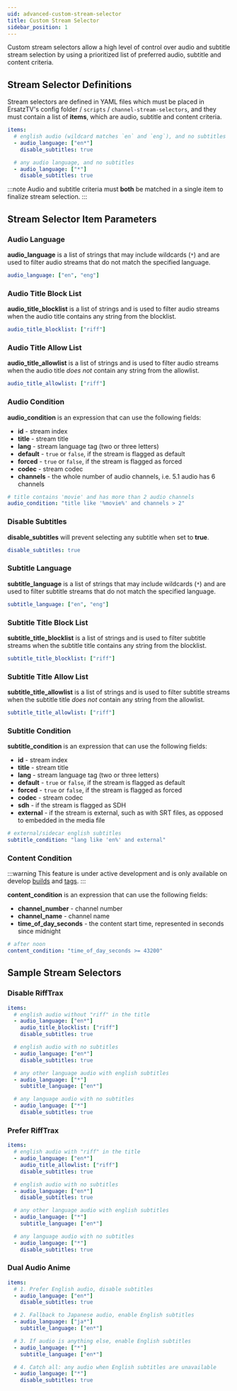 ```yaml
---
uid: advanced-custom-stream-selector
title: Custom Stream Selector
sidebar_position: 1
---
```


Custom stream selectors allow a high level of control over audio and subtitle stream selection by using a prioritized list of preferred audio, subtitle and content criteria.

## Stream Selector Definitions

Stream selectors are defined in YAML files which must be placed in ErsatzTV's config folder / `scripts` / `channel-stream-selectors`, and they must contain a list of **items**, which are audio, subtitle and content criteria.

```yaml
items:
  # english audio (wildcard matches `en` and `eng`), and no subtitles
  - audio_language: ["en*"]
    disable_subtitles: true

  # any audio language, and no subtitles
  - audio_language: ["*"]
    disable_subtitles: true
```

:::note
Audio and subtitle criteria must **both** be matched in a single item to finalize stream selection.
:::

## Stream Selector Item Parameters

### Audio Language

**audio_language** is a list of strings that may include wildcards (`*`) and are used to filter audio streams that do not match the specified language.

```yaml
audio_language: ["en", "eng"]
```

### Audio Title Block List

**audio_title_blocklist** is a list of strings and is used to filter audio streams when the audio title contains any string from the blocklist.

```yaml
audio_title_blocklist: ["riff"]
```

### Audio Title Allow List

**audio_title_allowlist** is a list of strings and is used to filter audio streams when the audio title *does not* contain any string from the allowlist.

```yaml
audio_title_allowlist: ["riff"]
```

### Audio Condition

**audio_condition** is an expression that can use the following fields:

- **id** - stream index
- **title** - stream title
- **lang** - stream language tag (two or three letters)
- **default** - `true` or `false`, if the stream is flagged as default
- **forced** - `true` or `false`, if the stream is flagged as forced
- **codec** - stream codec
- **channels** - the whole number of audio channels, i.e. 5.1 audio has 6 channels

```yaml
# title contains 'movie' and has more than 2 audio channels
audio_condition: "title like '%movie%' and channels > 2"
```

### Disable Subtitles

**disable_subtitles** will prevent selecting any subtitle when set to **true**.

```yaml
disable_subtitles: true
```

### Subtitle Language

**subtitle_language** is a list of strings that may include wildcards (`*`) and are used to filter subtitle streams that do not match the specified language.

```yaml
subtitle_language: ["en", "eng"]
```

### Subtitle Title Block List

**subtitle_title_blocklist** is a list of strings and is used to filter subtitle streams when the subtitle title contains any string from the blocklist.

```yaml
subtitle_title_blocklist: ["riff"]
```

### Subtitle Title Allow List

**subtitle_title_allowlist** is a list of strings and is used to filter subtitle streams when the subtitle title *does not* contain any string from the allowlist.

```yaml
subtitle_title_allowlist: ["riff"]
```

### Subtitle Condition

**subtitle_condition** is an expression that can use the following fields:

- **id** - stream index
- **title** - stream title
- **lang** - stream language tag (two or three letters)
- **default** - `true` or `false`, if the stream is flagged as default
- **forced** - `true` or `false`, if the stream is flagged as forced
- **codec** - stream codec
- **sdh** - if the stream is flagged as SDH
- **external** - if the stream is external, such as with SRT files, as opposed to embedded in the media file

```yaml
# external/sidecar english subtitles
subtitle_condition: "lang like 'en%' and external"
```

### Content Condition

:::warning
This feature is under active development and is only available on develop [builds](/docs/installation/#development-builds) and [tags](/docs/installation/docker#development-release).
:::

**content_condition** is an expression that can use the following fields:

- **channel_number** - channel number
- **channel_name** - channel name
- **time_of_day_seconds** - the content start time, represented in seconds since midnight

```yaml
# after noon
content_condition: "time_of_day_seconds >= 43200"
```

## Sample Stream Selectors

### Disable RiffTrax

```yaml
items:
  # english audio without "riff" in the title
  - audio_language: ["en*"]
    audio_title_blocklist: ["riff"]
    disable_subtitles: true

  # english audio with no subtitles
  - audio_language: ["en*"]
    disable_subtitles: true

  # any other language audio with english subtitles
  - audio_language: ["*"]
    subtitle_language: ["en*"]

  # any language audio with no subtitles
  - audio_language: ["*"]
    disable_subtitles: true
```

### Prefer RiffTrax

```yaml
items:
  # english audio with "riff" in the title
  - audio_language: ["en*"]
    audio_title_allowlist: ["riff"]
    disable_subtitles: true

  # english audio with no subtitles
  - audio_language: ["en*"]
    disable_subtitles: true

  # any other language audio with english subtitles
  - audio_language: ["*"]
    subtitle_language: ["en*"]

  # any language audio with no subtitles
  - audio_language: ["*"]
    disable_subtitles: true
```

### Dual Audio Anime

```yaml
items:
  # 1. Prefer English audio, disable subtitles
  - audio_language: ["en*"]
    disable_subtitles: true

  # 2. Fallback to Japanese audio, enable English subtitles
  - audio_language: ["ja*"]
    subtitle_language: ["en*"]

  # 3. If audio is anything else, enable English subtitles
  - audio_language: ["*"]
    subtitle_language: ["en*"]

  # 4. Catch all: any audio when English subtitles are unavailable
  - audio_language: ["*"]
    disable_subtitles: true
```